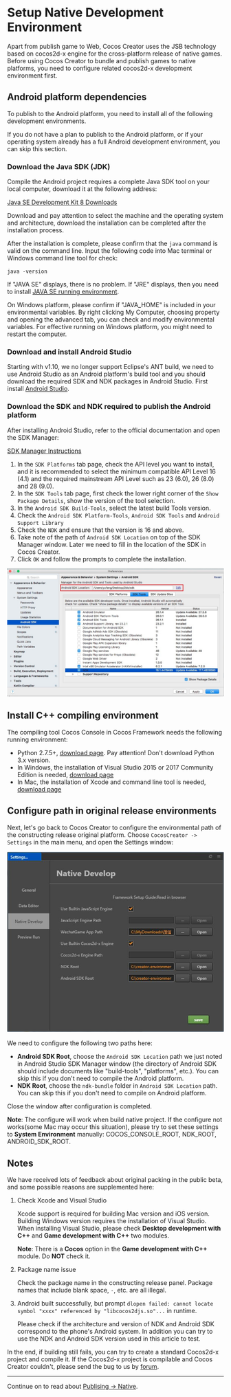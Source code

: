 # Setup Native Development Environment

Apart from publish game to Web, Cocos Creator uses the JSB technology based on cocos2d-x engine for the cross-platform release of native games. Before using Cocos Creator to bundle and publish games to native platforms, you need to configure related cocos2d-x development environment first.

## Android platform dependencies

To publish to the Android platform, you need to install all of the following development environments.

If you do not have a plan to publish to the Android platform, or if your operating system already has a full Android development environment, you can skip this section.

### Download the Java SDK (JDK)

Compile the Android project requires a complete Java SDK tool on your local computer, download it at the following address:

[Java SE Development Kit 8 Downloads](http://www.oracle.com/technetwork/java/javase/downloads/jdk8-downloads-2133151.html)

Download and pay attention to select the machine and the operating system and architecture, download the installation can be completed after the installation process.

After the installation is complete, please confirm that the `java` command is valid on the command line. Input the following code into Mac terminal or Windows command line tool for check:

```
java -version
```

If "JAVA SE" displays, there is no problem. If "JRE" displays, then you need to install [JAVA SE running environment](http://www.oracle.com/technetwork/java/javase/downloads/index.html).

On Windows platform, please confirm if "JAVA_HOME" is included in your environmental variables. By right clicking My Computer, choosing property and opening the advanced tab, you can check and modify environmental variables. For effective running on Windows platform, you might need to restart the computer.

### Download and install Android Studio

Starting with v1.10, we no longer support Eclipse's ANT build, we need to use Android Studio as an Android platform's build tool and you should download the required SDK and NDK packages in Android Studio. First install [Android Studio](http://www.android-studio.org/).

### Download the SDK and NDK required to publish the Android platform

After installing Android Studio, refer to the official documentation and open the SDK Manager:

[SDK Manager Instructions](https://developer.android.com/studio/intro/update.html#sdk-manager)

1. In the `SDK Platforms` tab page, check the API level you want to install, and it is recommended to select the minimum compatible API Level 16 (4.1) and the required mainstream API Level such as 23 (6.0), 26 (8.0) and 28 (9.0).
2. In the `SDK Tools` tab page, first check the lower right corner of the `Show Package Details`, show the version of the tool selection.
3. In the `Android SDK Build-Tools`, select the latest build Tools version.
4. Check the `Android SDK Platform-Tools`, `Android SDK Tools` and `Android Support Library`
5. Check the `NDK` and ensure that the version is 16 and above.
6. Take note of the path of `Android SDK Location` on top of the SDK Manager window. Later we need to fill in the location of the SDK in Cocos Creator.
7. Click `OK` and follow the prompts to complete the installation.

![Sdk manager](setup-native-development/sdk-manager.jpg)

## Install C++ compiling environment

The compiling tool Cocos Console in Cocos Framework needs the following running environment:

- Python 2.7.5+, [download page](https://www.python.org/downloads/). Pay attention! Don't download Python 3.x version.
- In Windows, the installation of Visual Studio 2015 or 2017 Community Edition is needed, [download page](https://www.visualstudio.com/downloads/download-visual-studio-vs)
- In Mac, the installation of Xcode and command line tool is needed, [download page](https://developer.apple.com/xcode/download/)

## Configure path in original release environments

Next, let's go back to Cocos Creator to configure the environmental path of the constructing release original platform. Choose `CocosCreator -> Settings` in the main menu, and open the Settings window:

![preference](../getting-started/basics/editor-panels/preferences/native-develop.jpg)

We need to configure the following two paths here:

- **Android SDK Root**, choose the `Android SDK Location` path we just noted in Android Studio SDK Manager window (the directory of Android SDK should include documents like "build-tools", "platforms", etc.). You can skip this if you don't need to compile the Android platform.
- **NDK Root**, choose the `ndk-bundle` folder in `Android SDK Location` path. You can skip this if you don't need to compile on Android platform.

Close the window after configuration is completed.

**Note**: The configure will work when build native project. If the configure not works(some Mac may occur this situation), please try to set these settings to **System Environment** manually: COCOS_CONSOLE_ROOT, NDK_ROOT, ANDROID_SDK_ROOT.

## Notes

We have received lots of feedback about original packing in the public beta, and some possible reasons are supplemented here:

1. Check Xcode and Visual Studio

    Xcode support is required for building Mac version and iOS version. Building Windows version requires the installation of Visual Studio. When installing Visual Studio, please check **Desktop development with C++** and **Game development with C++** two modules.

    **Note**: There is a **Cocos** option in the **Game development with C++** module. Do **NOT** check it.

2. Package name issue

    Check the package name in the constructing release panel. Package names that include blank space, `-`, etc. are all illegal.

3. Android built successfully, but prompt `dlopen failed: cannot locate symbol "xxxx" referenced by "libcocos2djs.so"...` in runtime.

    Please check if the architecture and version of NDK and Android SDK correspond to the phone's Android system. In addition you can try to use the NDK and Android SDK version used in this article to test.

In the end, if building still fails, you can try to create a standard Cocos2d-x project and compile it. If the Cocos2d-x project is compilable and Cocos Creator couldn't, please send the bug to us by [forum](http://discuss.cocos2d-x.org/c/creator).

---

Continue on to read about [Publising -> Native](publish-native.md).
